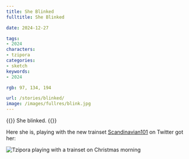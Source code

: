 ```yaml
---
title: She Blinked
fulltitle: She Blinked

date: 2024-12-27

tags:
- 2024
characters:
- tzipora
categories:
- sketch
keywords:
- 2024

rgb: 97, 134, 194

url: /stories/blinked/
image: /images/fullres/blink.jpg
---
```

{{<note caption>}}
She blinked.
{{</note>}}

Here she is, playing with the new trainset [Scandinavian101](https://x.com/Scan_101) on Twitter got her:

![Tzipora playing with a trainset on Christmas morning](/images/fullres/fanart/scandinavian101.jpg)